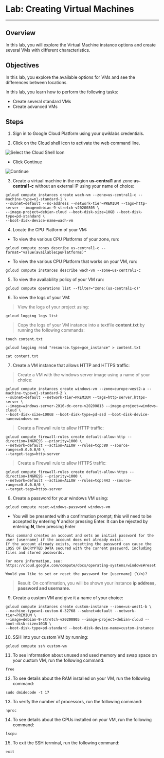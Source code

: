 # Lab: Creating Virtual Machines

---

## Overview
In this lab, you will explore the Virtual Machine instance options and create several VMs with different characteristics.

## Objectives
In this lab, you explore the available options for VMs and see the differences between locations.

In this lab, you learn how to perform the following tasks:

- Create several standard VMs
- Create advanced VMs

## Steps
1. Sign in to Google Cloud Platform using your qwiklabs credentials.

2. Click on the Cloud shell icon to activate the web command line.

![Select the Cloud Shell Icon](https://storage.googleapis.com/practise-test-cloud-shell-icon/personal%20shell%20stuff.png)
- Click Continue

![Continue](https://storage.googleapis.com/practise-test-cloud-shell-icon/Continue.png)

3. Create a virtual machine in the region **us-central1** and zone **us-central1-c** without an external IP using your name of choice:

```
gcloud compute instances create wach-vm --zone=us-central1-c --machine-type=n1-standard-1 \
--subnet=default --no-address --network-tier=PREMIUM --tags=http-server --image=debian-9-stretch-v20200805 \
--image-project=debian-cloud --boot-disk-size=10GB --boot-disk-type=pd-standard \
--boot-disk-device-name=wach-vm
```

4. Locate the CPU Platform of your VM:

- To view the various CPU Platforms of your zone, run:

```
gcloud compute zones describe us-central1-c --format="value(availableCpuPlatforms)"
```

- To view the various CPU Platform that works on your VM, run:

```
gcloud compute instances describe wach-vm --zone=us-central1-c
```

5. To view the availability policy of your VM run:

```
gcloud compute operations list --filter="zone:(us-central1-c)"
```

6. To view the logs of your VM:

> View the logs of your project using:

```
gcloud logging logs list
```

> Copy the logs of your VM instance into a textfile **content.txt** by running the following commands:

```
touch content.txt
```

```
gcloud logging read "resource.type=gce_instance" > content.txt
```

```
cat content.txt
```

7. Create a VM instance that allows HTTP and HTTPS traffic:

> Create a VM with the windows server image using a name of your choice:

```
gcloud compute instances create windows-vm --zone=europe-west2-a --machine-type=n1-standard-2 \
--subnet=default --network-tier=PREMIUM --tags=http-server,https-server \
--image=windows-server-2016-dc-core-v20200813 --image-project=windows-cloud \
--boot-disk-size=100GB --boot-disk-type=pd-ssd --boot-disk-device-name=windows-vm
```

> Create a Firewall rule to allow HTTP traffic:

```
gcloud compute firewall-rules create default-allow-http --direction=INGRESS --priority=1000 \
--network=default --action=ALLOW --rules=tcp:80 --source-ranges=0.0.0.0/0 \
--target-tags=http-server
```

> Create a Firewall rule to allow HTTPS traffic:
```
gcloud compute firewall-rules create default-allow-https --direction=INGRESS --priority=1000 \ 
--network=default --action=ALLOW --rules=tcp:443 --source-ranges=0.0.0.0/0 \
--target-tags=https-server
```

8. Create a password for your windows VM using:

```
gcloud compute reset-windows-password windows-vm
```

- You will be presented with a confirmation prompt; this will need to be accepted by entering **Y** and/or pressing Enter. It can be rejected by entering **N**, then pressing Enter

```
This command creates an account and sets an initial password for the
user [username] if the account does not already exist.
If the account already exists, resetting the password can cause the
LOSS OF ENCRYPTED DATA secured with the current password, including
files and stored passwords.

For more information, see:
https://cloud.google.com/compute/docs/operating-systems/windows#reset

Would you like to set or reset the password for [username] (Y/n)?
```

> Result: On confirmation, you will be shown your instance **ip address, password and username.**

9. Create a custom VM and give it a name of your choice:

```
gcloud compute instances create custom-instance --zone=us-west1-b \
--machine-type=n1-custom-6-32768 --subnet=default --network-tier=PREMIUM \
--image=debian-9-stretch-v20200805 --image-project=debian-cloud --boot-disk-size=10GB \
--boot-disk-type=pd-standard --boot-disk-device-name=custom-instance 
```

10. SSH into your custom VM by running:

```
gcloud compute ssh custom-vm
```

11. To see information about unused and used memory and swap space on your custom VM, run the following command:

```
free
```

12. To see details about the RAM installed on your VM, run the following command:

```
sudo dmidecode -t 17
```

13. To verify the number of processors, run the following command:

```
nproc
```

14. To see details about the CPUs installed on your VM, run the following command:

```
lscpu
```

15. To exit the SSH terminal, run the following command:

```
exit
```
